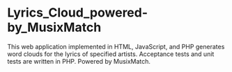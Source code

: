 # Lyrics_Cloud_powered-by_MusixMatch
This web application implemented in HTML, JavaScript, and PHP generates word clouds for the lyrics of specified artists. Acceptance tests and unit tests are written in PHP. Powered by MusixMatch.
